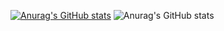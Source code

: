 [![Anurag's GitHub stats](https://github-readme-stats.vercel.app/api?username=DjalmaFelipe02)](https://github.com/anuraghazra/github-readme-stats)
![Anurag's GitHub stats](https://github-readme-stats.vercel.app/api?username=DjalmaFelipe02&show_icons=true)

